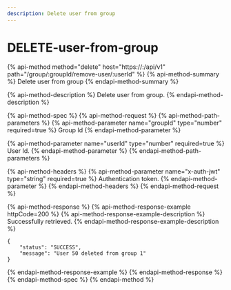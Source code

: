 ```yaml
---
description: Delete user from group
---
```


# DELETE-user-from-group

{% api-method method="delete" host="https://<host>:<port>/api/v1" path="/group/:groupId/remove-user/:userId" %}
{% api-method-summary %}
Delete user from group
{% endapi-method-summary %}

{% api-method-description %}
Delete user from group.
{% endapi-method-description %}

{% api-method-spec %}
{% api-method-request %}
{% api-method-path-parameters %}
{% api-method-parameter name="groupId" type="number" required=true %}
Group Id
{% endapi-method-parameter %}

{% api-method-parameter name="userId" type="number" required=true %}
User Id.
{% endapi-method-parameter %}
{% endapi-method-path-parameters %}

{% api-method-headers %}
{% api-method-parameter name="x-auth-jwt" type="string" required=true %}
Authentication token.
{% endapi-method-parameter %}
{% endapi-method-headers %}
{% endapi-method-request %}

{% api-method-response %}
{% api-method-response-example httpCode=200 %}
{% api-method-response-example-description %}
Successfully retrieved.
{% endapi-method-response-example-description %}

```
{
    "status": "SUCCESS",
    "message": "User 50 deleted from group 1"
}
```
{% endapi-method-response-example %}
{% endapi-method-response %}
{% endapi-method-spec %}
{% endapi-method %}



